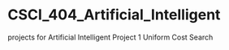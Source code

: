 # CSCI_404_Artificial_Intelligent
projects for Artificial Intelligent
Project 1 Uniform Cost Search 
